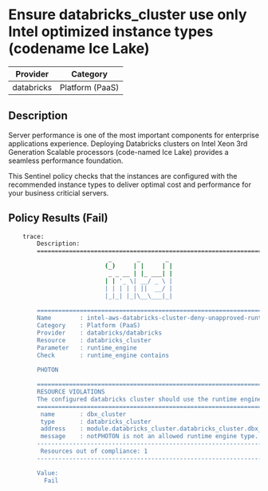 # Ensure databricks_cluster use only Intel optimized instance types (codename Ice Lake)

| Provider            | Category                 |
|---------------------|--------------------------|
| databricks          | Platform (PaaS)          |

## Description

Server performance is one of the most important components for enterprise applications experience. Deploying Databricks clusters on Intel Xeon 3rd Generation Scalable processors (code-named Ice Lake) provides a seamless performance foundation.

This Sentinel policy checks that the instances are configured with the recommended instance types to deliver optimal cost and performance for your business criticial servers.

## Policy Results (Fail)

```bash
    trace:
        Description:
        ========================================================================
                            _       _       _
                           (_)     | |     | |
                            _ _ __ | |_ ___| |
                           | | '_ \| __/ _ \ |
                           | | | | | ||  __/ |
                           |_|_| |_|\__\___|_|
       
        ========================================================================
        Name        : intel-aws-databricks-cluster-deny-unapproved-runtime-engines.sentinel
        Category    : Platform (PaaS)
        Provider    : databricks/databricks
        Resource    : databricks_cluster
        Parameter   : runtime_engine
        Check       : runtime_engine contains
       
        PHOTON

        ========================================================================
        RESOURCE VIOLATIONS
        The configured databricks cluster should use the runtime engine PHOTON
        ========================================================================
         name       : dbx_cluster
         type       : databricks_cluster
         address    : module.databricks_cluster.databricks_cluster.dbx_cluster
         message    : notPHOTON is not an allowed runtime engine type.
        ------------------------------------------------------------------------
         Resources out of compliance: 1
        ------------------------------------------------------------------------

        Value:
          Fail
```
